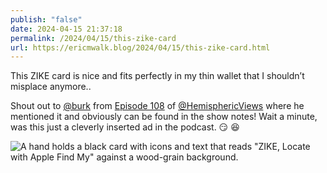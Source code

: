 ```yaml
---
publish: "false"
date: 2024-04-15 21:37:18
permalink: /2024/04/15/this-zike-card
url: https://ericmwalk.blog/2024/04/15/this-zike-card.html
---
```


This ZIKE card is nice and fits perfectly in my thin wallet that I shouldn’t misplace anymore..

Shout out to [@burk](https://micro.blog/burk) from [Episode 108](https://listen.hemisphericviews.com/108) of [@HemisphericViews](https://micro.blog/HemisphericViews) where he mentioned it and obviously can be found in the show notes! Wait a minute, was this just a cleverly inserted ad in the podcast. 😏 😆

![A hand holds a black card with icons and text that reads "ZIKE, Locate with Apple Find My" against a wood-grain background.](https://ericmwalk.blog/uploads/2024/img-8643.jpeg)